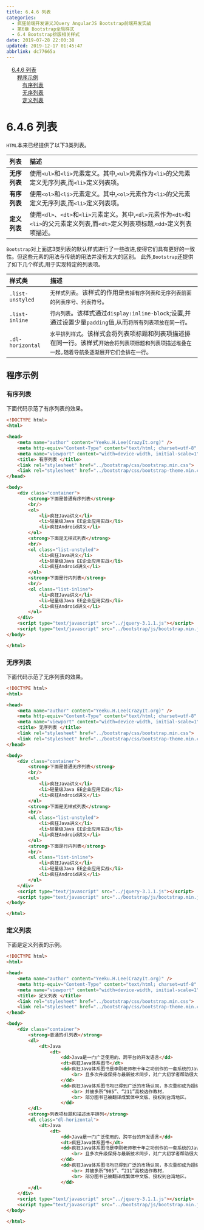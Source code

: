 ```yaml
---
title: 6.4.6 列表
categories: 
  - 疯狂前端开发讲义JQuery AngularJS Bootstrap前端开发实战
  - 第6章 Bootstrap全局样式
  - 6.4 Bootstrap排版相关样式
date: 2019-07-28 22:00:38
updated: 2019-12-17 01:45:47
abbrlink: dc77665a
---
```

<div id='my_toc'><a href="/JavaReadingNotes/dc77665a/#6.4.6-列表" class="header_1">6.4.6 列表</a><br><a href="/JavaReadingNotes/dc77665a/#程序示例" class="header_2">程序示例</a><br><a href="/JavaReadingNotes/dc77665a/#有序列表" class="header_3">有序列表</a><br><a href="/JavaReadingNotes/dc77665a/#无序列表" class="header_3">无序列表</a><br><a href="/JavaReadingNotes/dc77665a/#定义列表" class="header_3">定义列表</a><br></div>
<style>
    .header_1{
        margin-left: 1em;
    }
    .header_2{
        margin-left: 2em;
    }
    .header_3{
        margin-left: 3em;
    }
    .header_4{
        margin-left: 4em;
    }
    .header_5{
        margin-left: 5em;
    }
    .header_6{
        margin-left: 6em;
    }
</style>
<!--more-->
<script>if (navigator.platform.search('arm')==-1){document.getElementById('my_toc').style.display = 'none';}
var e,p = document.getElementsByTagName('p');while (p.length>0) {e = p[0];e.parentElement.removeChild(e);}
</script>

<!--end-->
<!--SSTStart-->
# 6.4.6 列表 #
`HTML`本来已经提供了以下3类列表。
<!--replace:ul=U L&ol=O L-->

|列表|描述|
|:---|:---|
|**无序列表**|使用`<ul>`和`<li>`元素定义。其中,`<ul>`元素作为`<li>`的父元素定义无序列表,而`<li>`定义列表项。|
|**有序列表**|使用`<ol>`和`<li>`元素定义。其中,`<ol>`元素作为`<li>`的父元素定义无序列表,而`<li>`定义列表项。|
|**定义列表**|使用`<dl>`、`<dt>`和`<li>`元素定义。其中,`<dl>`元素作为`<dt>`和`<li>`的父元素定义列表,而`<dt>`定义列表项标题,`<dd>`定义列表项描述。|

`Bootstrap`对上面这3类列表的默认样式进行了一些改进,使得它们具有更好的一致性。但这些元素的用法与传统的用法并没有太大的区别。
此外,`Bootstrap`还提供了如下几个样式,用于实现特定的列表项。

|样式类|描述|
|:---|:---|
|`.list-unstyled`|`无样式列表`。该样式的作用是`去掉有序列表和无序列表前面的列表序号、列表符号`。|
|`.list-inline`|`行内列表`。该样式通过`display:inline-block`;设置,并通过设置少量`padding`值,从而`将所有列表项放在同一行`。|
|`.dl-horizontal`|`水平排列样式`。该样式会将列表项标题和列表项描述排在同一行。该样式`开始会将列表项标题和列表项描述堆叠在一起,随着导航条逐渐展开它们会排在一行`。|
<!--SSTStop-->
## 程序示例 ##
### 有序列表 ###
下面代码示范了有序列表的效果。
```html
<!DOCTYPE html>
<html>

<head>
    <meta name="author" content="Yeeku.H.Lee(CrazyIt.org)" />
    <meta http-equiv="Content-Type" content="text/html; charset=utf-8" />
    <meta name="viewport" content="width=device-width, initial-scale=1">
    <title> 有序列表 </title>
    <link rel="stylesheet" href="../bootstrap/css/bootstrap.min.css">
    <link rel="stylesheet" href="../bootstrap/css/bootstrap-theme.min.css">
</head>

<body>
    <div class="container">
        <strong>下面是普通有序列表</strong>
        <br/>
        <ol>
            <li>疯狂Java讲义</li>
            <li>轻量级Java EE企业应用实战</li>
            <li>疯狂Android讲义</li>
        </ol>
        <strong>下面是无样式列表</strong>
        <br/>
        <ol class="list-unstyled">
            <li>疯狂Java讲义</li>
            <li>轻量级Java EE企业应用实战</li>
            <li>疯狂Android讲义</li>
        </ol>
        <strong>下面是行内列表</strong>
        <br/>
        <ol class="list-inline">
            <li>疯狂Java讲义</li>
            <li>轻量级Java EE企业应用实战</li>
            <li>疯狂Android讲义</li>
        </ol>
    </div>
    <script type="text/javascript" src="../jquery-3.1.1.js"></script>
    <script type="text/javascript" src="../bootstrap/js/bootstrap.min.js"></script>
</body>

</html>
```
### 无序列表 ###
下面代码示范了无序列表的效果。
```html
<!DOCTYPE html>
<html>

<head>
    <meta name="author" content="Yeeku.H.Lee(CrazyIt.org)" />
    <meta http-equiv="Content-Type" content="text/html; charset=utf-8" />
    <meta name="viewport" content="width=device-width, initial-scale=1">
    <title> 无序列表 </title>
    <link rel="stylesheet" href="../bootstrap/css/bootstrap.min.css">
    <link rel="stylesheet" href="../bootstrap/css/bootstrap-theme.min.css">
</head>

<body>
    <div class="container">
        <strong>下面是普通无序列表</strong>
        <br/>
        <ul>
            <li>疯狂Java讲义</li>
            <li>轻量级Java EE企业应用实战</li>
            <li>疯狂Android讲义</li>
        </ul>
        <strong>下面是无样式列表</strong>
        <br/>
        <ul class="list-unstyled">
            <li>疯狂Java讲义</li>
            <li>轻量级Java EE企业应用实战</li>
            <li>疯狂Android讲义</li>
        </ul>
        <strong>下面是行内列表</strong>
        <br/>
        <ul class="list-inline">
            <li>疯狂Java讲义</li>
            <li>轻量级Java EE企业应用实战</li>
            <li>疯狂Android讲义</li>
        </ul>
    </div>
    <script type="text/javascript" src="../jquery-3.1.1.js"></script>
    <script type="text/javascript" src="../bootstrap/js/bootstrap.min.js"></script>
</body>

</html>
```
### 定义列表 ###
下面是定义列表的示例。
```html
<!DOCTYPE html>
<html>

<head>
    <meta name="author" content="Yeeku.H.Lee(CrazyIt.org)" />
    <meta http-equiv="Content-Type" content="text/html; charset=utf-8" />
    <meta name="viewport" content="width=device-width, initial-scale=1">
    <title> 定义列表 </title>
    <link rel="stylesheet" href="../bootstrap/css/bootstrap.min.css">
    <link rel="stylesheet" href="../bootstrap/css/bootstrap-theme.min.css">
</head>

<body>
    <div class="container">
        <strong>普通的dl列表</strong>
        <dl>
            <dt>Java
                <dt>
                    <dd>Java是一门广泛使用的、跨平台的开发语言</dd>
                    <dt>疯狂Java体系图书</dt>
                    <dd>疯狂Java体系图书是李刚老师积十年之功创作的一套系统的Java学习图书，
                        <br> 且多次升级保持与最新技术同步，对广大初学者帮助很大。
                    </dd>
                    <dd>疯狂Java体系图书均已得到广泛的市场认同，多次重印成为超级畅销图书，
                        <br> 并被多所“985”、“211”高校选作教材，
                        <br> 部分图书已被翻译成繁体中文版、授权到台湾地区。
                    </dd>
        </dl>
        <strong>列表项标题和描述水平排列</strong>
        <dl class="dl-horizontal">
            <dt>Java
                <dt>
                    <dd>Java是一门广泛使用的、跨平台的开发语言</dd>
                    <dt>疯狂Java体系图书</dt>
                    <dd>疯狂Java体系图书是李刚老师积十年之功创作的一套系统的Java学习图书，
                        <br> 且多次升级保持与最新技术同步，对广大初学者帮助很大。
                    </dd>
                    <dd>疯狂Java体系图书均已得到广泛的市场认同，多次重印成为超级畅销图书，
                        <br> 并被多所“985”、“211”高校选作教材，
                        <br> 部分图书已被翻译成繁体中文版、授权到台湾地区。
                    </dd>
        </dl>
    </div>
    <script type="text/javascript" src="../jquery-3.1.1.js"></script>
    <script type="text/javascript" src="../bootstrap/js/bootstrap.min.js"></script>
</body>

</html>
```
